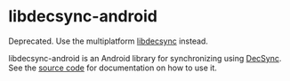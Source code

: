 libdecsync-android
==================

Deprecated. Use the multiplatform [libdecsync](https://github.com/39aldo39/libdecsync) instead.

libdecsync-android is an Android library for synchronizing using [DecSync](https://github.com/39aldo39/DecSync). See the [source code](src/main/java/org/decsync/library/Decsync.kt) for documentation on how to use it.
